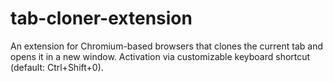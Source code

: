 # tab-cloner-extension
An extension for Chromium-based browsers that clones the current tab and opens it in a new window. Activation via customizable keyboard shortcut (default: Ctrl+Shift+0).
